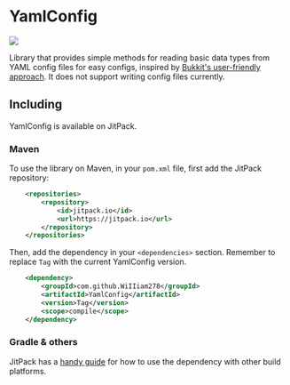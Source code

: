 # YamlConfig
[![](https://jitpack.io/v/WiIIiam278/YamlConfig.svg)](https://jitpack.io/#WiIIiam278/YamlConfig)

Library that provides simple methods for reading basic data types from YAML config files for easy configs, inspired by [Bukkit's user-friendly approach](https://hub.spigotmc.org/javadocs/bukkit/org/bukkit/configuration/file/FileConfiguration.html). It does not support writing config  files currently.

## Including
YamlConfig is available on JitPack.

### Maven
To use the library on Maven, in your `pom.xml` file, first add the JitPack repository:
```xml
    <repositories>
        <repository>
            <id>jitpack.io</id>
            <url>https://jitpack.io</url>
        </repository>
    </repositories>
```

Then, add the dependency in your `<dependencies>` section. Remember to replace `Tag` with the current YamlConfig version.
```xml
    <dependency>
        <groupId>com.github.WiIIiam278</groupId>
        <artifactId>YamlConfig</artifactId>
        <version>Tag</version>
        <scope>compile</scope>
    </dependency>
```

### Gradle & others
JitPack has a [handy guide](https://jitpack.io/#WiIIiam278/YamlConfig/#How_to) for how to use the dependency with other build platforms.